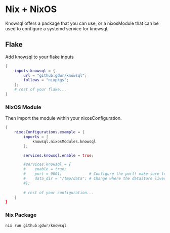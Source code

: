 # Nix + NixOS

Knowsql offers a package that you can use, or a nixosModule that can be used to configure a systemd service for knowsql.

## Flake
Add knowsql to your flake inputs 
```nix
{
    inputs.knowsql = {
        url = "github:gdwr/knowsql";
        follows = "nixpkgs"; 
    };
    # rest of your flake...
}
```

### NixOS Module
Then import the module within your nixosConfiguration.
```nix 
{
    nixosConfigurations.example = {
        imports = [
            knowsql.nixosModules.knowsql
        ];

        services.knowsql.enable = true;

        #services.knowsql = {
        #    enable = true;
        #    port = 9001;            # Configure the port! make sure to enable the firewall ;)
        #    data_dir = "/tmp/data"; # Change where the datastore lives.
        #};
       
        # rest of your configuration...
    }
}
```

### Nix Package
```shell
nix run github:gdwr/knowsql
```
